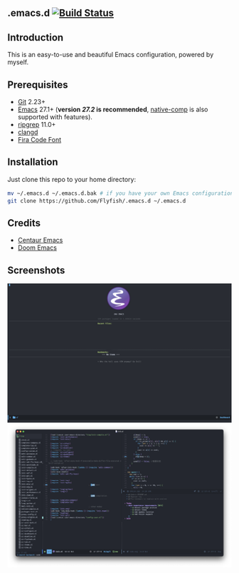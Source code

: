 ## .emacs.d [![Build Status](https://github.com/FlyfishO25/.emacs.d/workflows/CI/badge.svg)](https://github.com/FlyfishO25/.emacs.d/actions?query=workflow%3ACI)

## Introduction

This is an easy-to-use and beautiful Emacs configuration, powered by myself.

## Prerequisites

* [Git](https://git-scm.com/) 2.23+
* [Emacs](https://www.gnu.org/software/emacs/) 27.1+ (**version *27.2* is recommended**, [native-comp](https://www.emacswiki.org/emacs/GccEmacs) is also supported with features).
* [ripgrep](https://github.com/BurntSushi/ripgrep) 11.0+
* [clangd](https://clangd.llvm.org)
* [Fira Code Font](https://github.com/tonsky/FiraCode)

## Installation

Just clone this repo to your home directory:
```sh
mv ~/.emacs.d ~/.emacs.d.bak # if you have your own Emacs configuration, then make a backup
git clone https://github.com/Flyfish/.emacs.d ~/.emacs.d
```

## Credits

* [Centaur Emacs](https://github.com/seagle0128/.emacs.d)
* [Doom Emacs](https://github.com/hlissner/doom-emacs)

## Screenshots

![Screenshot-1](./media/Screenshot-1.png)
![Screenshot-2](./media/Screenshot-2.png)
